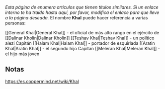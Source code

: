 *Esta página de  enumera artículos que tienen títulos similares.  Si un enlace interno te ha traído hasta aquí, por favor, modifica el enlace para que lleve a la página deseada.*
El nombre **Khal** puede hacer referencia a varias personas:

[[General Khal\|General Khal]] - el oficial de más alto rango en el ejército de [[Dalinar Kholin\|Dalinar Kholin]]
[[Teshav Khal\|Teshav Khal]] - un político alezi 
Capitán [[Halam Khal\|Halam Khal]] - portador de esquirlada 
[[Aratin Khal\|Aratin Khal]] - el segundo hijo 
Capitan [[Meleran Khal\|Meleran Khal]] - el hijo más joven 
## Notas



https://es.coppermind.net/wiki/Khal